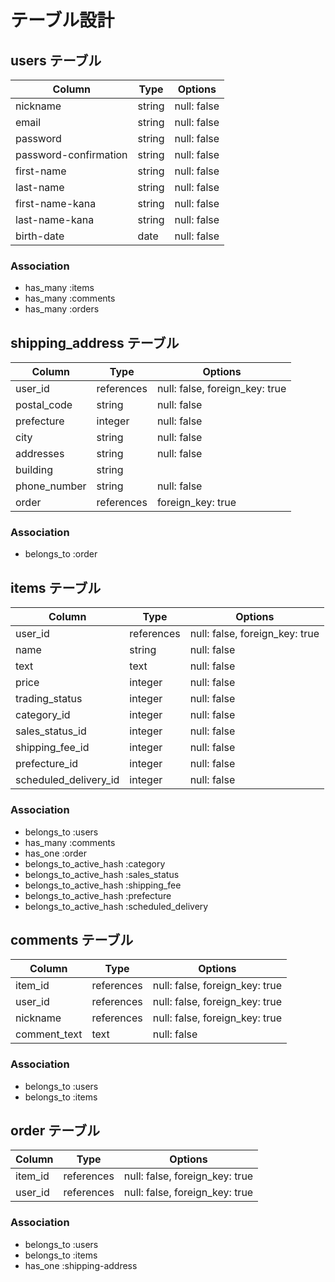 # テーブル設計

## users テーブル

| Column                | Type     | Options     |
| --------------------- | -------- | ----------- |
| nickname              | string   | null: false |
| email                 | string   | null: false |
| password              | string   | null: false |
| password-confirmation | string   | null: false |
| first-name            | string   | null: false |
| last-name             | string   | null: false |
| first-name-kana       | string   | null: false |
| last-name-kana        | string   | null: false |
| birth-date            | date     | null: false |

### Association

- has_many :items
- has_many :comments
- has_many :orders


## shipping_address テーブル

| Column       | Type       | Options                        |
| ------------ | ---------- | ------------------------------ |
| user_id      | references | null: false, foreign_key: true |
| postal_code  | string     | null: false                    |
| prefecture   | integer    | null: false                    |
| city         | string     | null: false                    |
| addresses    | string     | null: false                    |
| building     | string     |                                |
| phone_number | string     | null: false                    |
| order        | references | foreign_key: true              |

### Association

- belongs_to :order


## items テーブル

| Column                 | Type       | Options                        |
| ---------------------- | ---------- | ------------------------------ |
| user_id                | references | null: false, foreign_key: true |
| name                   | string     | null: false                    |
| text                   | text       | null: false                    |
| price                  | integer    | null: false                    |
| trading_status         | integer    | null: false                    |
| category_id            | integer    | null: false                    |
| sales_status_id        | integer    | null: false                    |
| shipping_fee_id        | integer    | null: false                    |
| prefecture_id          | integer    | null: false                    |
| scheduled_delivery_id  | integer    | null: false                    |

### Association

- belongs_to :users
- has_many :comments
- has_one :order
- belongs_to_active_hash :category
- belongs_to_active_hash :sales_status
- belongs_to_active_hash :shipping_fee
- belongs_to_active_hash :prefecture
- belongs_to_active_hash :scheduled_delivery


## comments テーブル

| Column       | Type       | Options                        |
| ------------ | ---------- | ------------------------------ |
| item_id      | references | null: false, foreign_key: true |
| user_id      | references | null: false, foreign_key: true |
| nickname     | references | null: false, foreign_key: true |
| comment_text | text       | null: false                    |

### Association

- belongs_to :users
- belongs_to :items


## order テーブル

| Column  | Type       | Options                        |
| ------- | ---------- | ------------------------------ |
| item_id | references | null: false, foreign_key: true |
| user_id | references | null: false, foreign_key: true |

### Association

- belongs_to :users
- belongs_to :items
- has_one :shipping-address